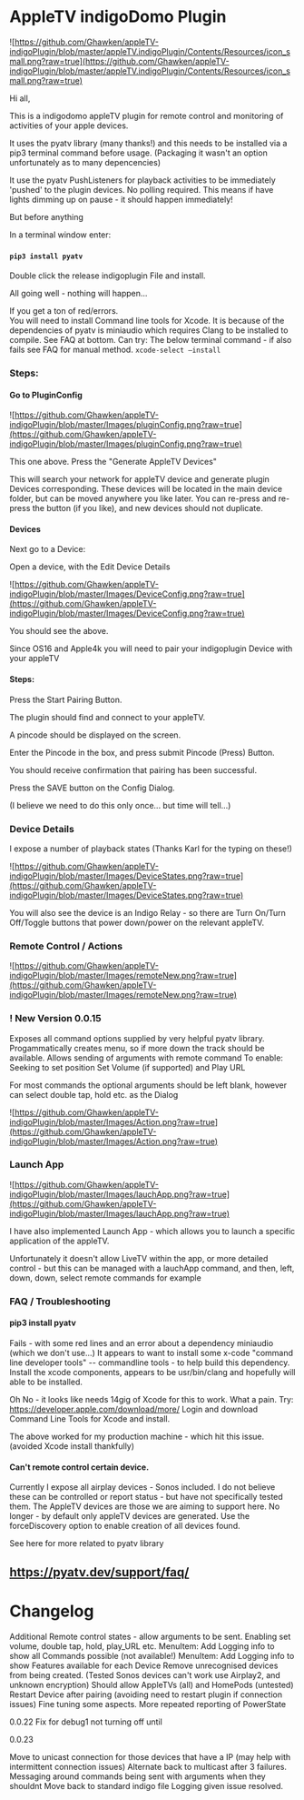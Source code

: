 # AppleTV indigoDomo Plugin

![https://github.com/Ghawken/appleTV-indigoPlugin/blob/master/appleTV.indigoPlugin/Contents/Resources/icon_small.png?raw=true](https://github.com/Ghawken/appleTV-indigoPlugin/blob/master/appleTV.indigoPlugin/Contents/Resources/icon_small.png?raw=true)

Hi all,

This is a indigodomo appleTV plugin for remote control and monitoring of activities of your apple devices.

It uses the pyatv library (many thanks!) and this needs to be installed via a pip3 terminal command before usage.  (Packaging it wasn't an option unfortunately as to many depencencies)

It use the pyatv PushListeners for playback activities to be immediately 'pushed' to the plugin devices.  No polling required.
This means if have lights dimming up on pause - it should happen immediately!

But before anything

In a terminal window enter:

#### `pip3 install pyatv`

Double click the release indigoplugin File and install.

All going well - nothing will happen...

If you get a ton of red/errors.  
You will need to install Command line tools for Xcode.   It is because of the dependencies of pyatv is miniaudio which requires Clang to be installed to compile.
See FAQ at bottom. 
Can try:  The below terminal command - if also fails see FAQ for manual method.
`xcode-select —install`

### Steps:

#### Go to PluginConfig

![https://github.com/Ghawken/appleTV-indigoPlugin/blob/master/Images/pluginConfig.png?raw=true](https://github.com/Ghawken/appleTV-indigoPlugin/blob/master/Images/pluginConfig.png?raw=true)

This one above.
Press the "Generate AppleTV Devices"

This will search your network for appleTV device and generate plugin Devices corresponding.
These devices will be located in the main device folder, but can be moved anywhere you like later.
You can re-press and re-press the button (if you like), and new devices should not duplicate.

#### Devices

Next go to a Device:

Open a device, with the Edit Device Details

![https://github.com/Ghawken/appleTV-indigoPlugin/blob/master/Images/DeviceConfig.png?raw=true](https://github.com/Ghawken/appleTV-indigoPlugin/blob/master/Images/DeviceConfig.png?raw=true)

You should see the above.

Since OS16 and Apple4k you will need to pair your indigoplugin Device with your appleTV

#### Steps:
Press the Start Pairing Button.

The plugin should find and connect to your appleTV.

A pincode should be displayed on the screen.

Enter the Pincode in the box, and press submit Pincode (Press) Button.

You should receive confirmation that pairing has been successful.

Press the SAVE button on the Config Dialog.

(I believe we need to do this only once... but time will tell...)

### Device Details

I expose a number of playback states (Thanks Karl for the typing on these!)

![https://github.com/Ghawken/appleTV-indigoPlugin/blob/master/Images/DeviceStates.png?raw=true](https://github.com/Ghawken/appleTV-indigoPlugin/blob/master/Images/DeviceStates.png?raw=true)

You will also see the device is an Indigo Relay - so there are Turn On/Turn Off/Toggle buttons that power down/power on the relevant appleTV.

### Remote Control / Actions

![https://github.com/Ghawken/appleTV-indigoPlugin/blob/master/Images/remoteNew.png?raw=true](https://github.com/Ghawken/appleTV-indigoPlugin/blob/master/Images/remoteNew.png?raw=true)


### ! New Version 0.0.15

Exposes all command options supplied by very helpful pyatv library.  Progammatically creates menu, so if more down the track should be available.
Allows sending of arguments with remote command
To enable:
Seeking to set position
Set Volume (if supported)
and Play URL

For most commands the optional arguments should be left blank, however can select double tap, hold etc. as the Dialog

![https://github.com/Ghawken/appleTV-indigoPlugin/blob/master/Images/Action.png?raw=true](https://github.com/Ghawken/appleTV-indigoPlugin/blob/master/Images/Action.png?raw=true)


### Launch App

![https://github.com/Ghawken/appleTV-indigoPlugin/blob/master/Images/lauchApp.png?raw=true](https://github.com/Ghawken/appleTV-indigoPlugin/blob/master/Images/lauchApp.png?raw=true)

I have also implemented Launch App - which allows you to launch a specific application of the appleTV.  

Unfortunately it doesn't allow LiveTV within the app, or more detailed control - but this can be managed with a lauchApp command, and then, left, down, down, select remote commands for example




### FAQ / Troubleshooting

#### pip3 install pyatv

Fails - with some red lines and an error about a dependency miniaudio (which we don't use...)
It appears to want to install some x-code "command line developer tools" -- commandline tools  - to help build this dependency.
Install the xcode components, appears to be usr/bin/clang and hopefully will able to be installed.

Oh No - it looks like needs 14gig of Xcode for this to work.  What a pain.
Try:
https://developer.apple.com/download/more/
Login and download Command Line Tools for Xcode and install.

The above worked for my production machine - which hit this issue.  (avoided Xcode install thankfully)

#### Can't remote control certain device.

Currently I expose all airplay devices - Sonos included.  I do not believe these can be controlled or report status - but have not specifically tested them.
The AppleTV devices are those we are aiming to support here.
No longer - by default only appleTV devices are generated.  Use the forceDiscovery option to enable creation of all devices found.


See here for more related to pyatv library

## https://pyatv.dev/support/faq/

# Changelog

Additional Remote control states - allow arguments to be sent.
Enabling set volume, double tap, hold, play_URL etc.
MenuItem: Add Logging info to show all Commands possible (not available!)
MenuItem: Add Logging info to show Features available for each Device
Remove unrecognised devices from being created.  (Tested Sonos devices can't work use Airplay2, and unknown encryption)
Should allow AppleTVs (all) and HomePods (untested)
Restart Device after pairing (avoiding need to restart plugin if connection issues)
Fine tuning some aspects.
More repeated reporting of PowerState

0.0.22
Fix for debug1 not turning off until 

0.0.23

Move to unicast connection for those devices that have a IP
(may help with intermittent connection issues)
Alternate back to multicast after 3 failures.
Messaging around commands being sent with arguments when they shouldnt
Move back to standard indigo file Logging given issue resolved.





